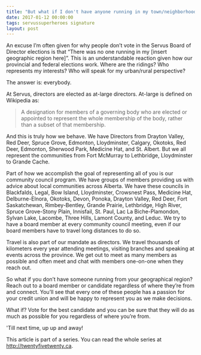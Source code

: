```yaml
---
title: "But what if I don't have anyone running in my town/neighborhood/half of the province?"
date: 2017-01-12 00:00:00 
tags: servussuperheroes signature
layout: post
---
```

An excuse I’m often given for why people don’t vote in the Servus Board of Director elections is that “There was no one running in my [insert geographic region here]”.  This is an understandable reaction given how our provincial and federal elections work.  Where are the ridings? Who represents my interests? Who will speak for my urban/rural perspective?

The answer is: everybody.

At Servus, directors are elected as at-large directors. At-large is defined on Wikipedia as:
>A designation for members of a governing body who are elected or appointed to represent the whole membership of the body, rather than a subset of that membership.

And this is truly how we behave.  We have Directors from Drayton Valley, Red Deer, Spruce Grove, Edmonton, Lloydminster, Calgary, Okotoks, Red Deer, Edmonton, Sherwood Park, Medicine Hat, and St. Albert. But we all represent the communities from Fort McMurray to Lethbridge, Lloydminster to Grande Cache.

Part of how we accomplish the goal of representing all of you is our community council program.  We have groups of members providing us with advice about local communities across Alberta.  We have these councils in Blackfalds, Legal, Bow Island, Lloydminster, Crowsnest Pass, Medicine Hat, Delburne-Elnora, Okotoks, Devon, Ponoka, Drayton Valley, Red Deer, Fort Saskatchewan, Rimbey-Bentley, Grande Prairie, Lethbridge, High River, Spruce Grove-Stony Plain, Innisfail, St. Paul, Lac La Biche-Plamondon, Sylvan Lake, Lacombe, Three Hills, Lamont County, and Leduc. We try to have a board member at every community council meeting, even if our board members have to travel long distances to do so.

Travel is also part of our mandate as directors.  We travel thousands of kilometers every year attending meetings, visiting branches and speaking at events across the province. We get out to meet as many members as possible and often meet and chat with members one-on-one when they reach out.

So what if you don’t have someone running from your geographical region?  Reach out to a board member or candidate regardless of where they’re from and connect.  You’ll see that every one of these people has a passion for your credit union and will be happy to represent you as we make decisions.

What if?  Vote for the best candidate and you can be sure that they will do as much as possible for you regardless of where you’re from.

'Till next time, up up and away!

This article is part of a series. You can read the whole series at http://twentyfivetwenty.ca.
